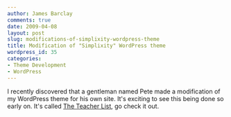 ```yaml
---
author: James Barclay
comments: true
date: 2009-04-08
layout: post
slug: modifications-of-simplixity-wordpress-theme
title: Modification of "Simplixity" WordPress theme
wordpress_id: 35
categories:
- Theme Development
- WordPress
---
```


I recently discovered that a gentleman named Pete made a modification of my WordPress theme for his own site. It's exciting to see this being done so early on. It's called [The Teacher List](http://www.theteacherlist.ca/), go check it out.
